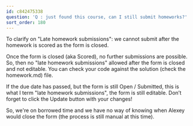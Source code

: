 ```yaml
---
id: c842475338
question: 'Q : just found this course, can I still submit homeworks?'
sort_order: 180
---
```


To clarify on "Late homework submissions": we cannot submit after the homework is scored as the form is closed.

Once the form is closed (aka Scored), no further submissions are possible. So, then no "late homework submissions" allowed after the form is closed and not editable. You can check your code against the solution (check the homework.md) file.

If the due date has passed, but the form is still Open / Submitted, this is what I term "late homework submissions", the form is still editable. Don’t forget to click the Update button with your changes!

So, we're on borrowed time and we have no way of knowing when Alexey would close the form (the process is still manual at this time).

